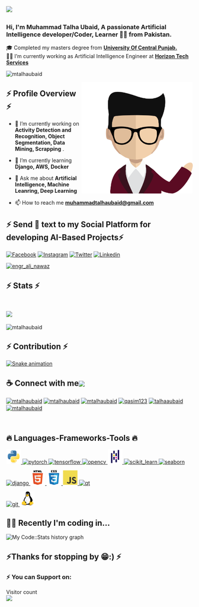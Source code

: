 <h1 align="left">
  <a href="https://git.io/typing-svg">
    <img src="https://readme-typing-svg.herokuapp.com/?lines=Hi+There!+👋;+Myself+Talha+Ubaid!;&center=true&size=30">
  </a></h1><!-- <h1 >Hi 👋, I'm Muhammad Talha Ubaid</h1> -->
<p align="left">
  <h3>Hi, I'm Muhammad Talha Ubaid, A passionate Artificial Intelligence developer/Coder,  Learner 👨‍💻 from Pakistan.</h3>
  🎓 Completed my masters degree from <a href="#"><b>University Of Central Punjab.</b></a>
  <br>
  🧑‍💼 I’m currently working as Artificial Intelligence Engineer at <a href="https://horizon.com.pk/"><b> Horizon Tech Services</b> </a>
  <br></p>
  
<p align="left"> <img src="https://komarev.com/ghpvc/?username=mtalhaubaid&label=Profile%20views&color=0e75b6&style=flat" alt="mtalhaubaid" /> </p>


<img align="right" style="width:300px;height:300px;" src="https://github.com/mtalhaubaid/mtalhaubaid/blob/master/3.gif"/>
<!-- <p align="left"> <a href="https://github.com/ryo-ma/github-profile-trophy"><img src="https://github-profile-trophy.vercel.app/?username=mtalhaubaid" alt="mtalhaubaid" /></a> </p> -->
<h2 align="left">⚡ Profile Overview ⚡</h2>

- 🔭 I’m currently working on <b>Activity Detection and Recognition, Object Segmentation, Data Mining, Scrapping</b> .

- 🌱 I’m currently learning **Django, AWS, Docker**

- 💬 Ask me about **Artificial Intelligence, Machine Leanring, Deep Learning**

- 📫 How to reach me **muhammadtalhaubaid@gmail.com**


<h2>⚡ Send 💬 text to my Social Platform for developing AI-Based Projects⚡</h2>

[![Facebook](https://img.shields.io/badge/Facebook-1877F2?style=for-the-badge&logo=facebook&logoColor=white)](https://www.facebook.com/talhaaubaid/)
[![Instagram](https://img.shields.io/badge/Instagram-E4405F?style=for-the-badge&logo=instagram&logoColor=white)](https://www.instagram.com/mtalhaubaid/)
[![Twitter](https://img.shields.io/badge/Twitter-1DA1F2?style=for-the-badge&logo=twitter&logoColor=white)](https://twitter.com/mtalhaubaid/)
[![Linkedin](https://img.shields.io/badge/LinkedIn-0077B5?style=for-the-badge&logo=linkedin&logoColor=white)](https://www.linkedin.com/in/mtalhaubaid/)

<p align="left"> <a href="https://twitter.com/mtalhaubaid" target="blank"><img src="https://img.shields.io/twitter/follow/mtalhaubaid?logo=twitter&style=for-the-badge" alt="engr_ali_nawaz" /></a> </p>
<h2 align="left">⚡ Stats ⚡</h2>

 </br>
<p> <img align="centre" src="https://github-readme-stats.vercel.app/api?username=mtalhaubaid&&show_icons=true&theme" /> </p>
 
<p><img align="center" src="https://github-readme-streak-stats.herokuapp.com/?user=mtalhaubaid&show_icons=true&theme" alt="mtalhaubaid" /></p>
<div>
<h2 align="left">⚡ Contribution ⚡</h2>
<a href="https://github.com/mtalhaubaid"><img alt="Snake animation" src="https://github.com/mtalhaubaid/mtalhaubaid/blob/main/github-user-contribution.svg"/></a>
</div>
<h2>☕ Connect with me<img align="center" src="https://github.com/rajput2107/rajput2107/blob/master/Assets/Handshake.gif" height="33px" /></h2> 
<a href="https://www.python.org/" target="_blank">
  <p align="left">
<a href="https://linkedin.com/in/mtalhaubaid" target="blank"><img align="center" src="https://raw.githubusercontent.com/rahuldkjain/github-profile-readme-generator/master/src/images/icons/Social/linked-in-alt.svg" alt="mtalhaubaid" height="30" width="40" /></a>
<a href="https://twitter.com/mtalhaubaid" target="blank"><img align="center" src="https://raw.githubusercontent.com/rahuldkjain/github-profile-readme-generator/master/src/images/icons/Social/twitter.svg" alt="mtalhaubaid" height="30" width="40" /></a>
<a href="https://stackoverflow.com/users/7156266/mtalhaubaid" target="blank"><img align="center" src="https://raw.githubusercontent.com/rahuldkjain/github-profile-readme-generator/master/src/images/icons/Social/stack-overflow.svg" alt="mtalhaubaid" height="30" width="40" /></a>
<a href="https://kaggle.com/mtalhaubaid" target="blank"><img align="center" src="https://raw.githubusercontent.com/rahuldkjain/github-profile-readme-generator/master/src/images/icons/Social/kaggle.svg" alt="qasim123" height="30" width="40" /></a>
<a href="https://fb.com/talhaaubaid" target="blank"><img align="center" src="https://raw.githubusercontent.com/rahuldkjain/github-profile-readme-generator/master/src/images/icons/Social/facebook.svg" alt="talhaaubaid" height="30" width="40" /></a>
<a href="https://instagram.com/mtalhaubaid" target="blank"><img align="center" src="https://raw.githubusercontent.com/rahuldkjain/github-profile-readme-generator/master/src/images/icons/Social/instagram.svg" alt="mtalhaubaid" height="30" width="40" /></a>

  </p>
 </br>
<h2 align="left">🔥 Languages-Frameworks-Tools 🔥</h2>
<p align="left">
  
  
<a href="https://www.python.org" target="_blank" rel="noreferrer"> <img src="https://raw.githubusercontent.com/devicons/devicon/master/icons/python/python-original.svg" alt="python" width="40" height="40"/> </a> 
<a href="https://pytorch.org/" target="_blank" rel="noreferrer"> <img src="https://www.vectorlogo.zone/logos/pytorch/pytorch-icon.svg" alt="pytorch" width="40" height="40"/> </a>
<a href="https://www.tensorflow.org" target="_blank" rel="noreferrer"> <img src="https://www.vectorlogo.zone/logos/tensorflow/tensorflow-icon.svg" alt="tensorflow" width="40" height="40"/> </a>
<a href="https://opencv.org/" target="_blank" rel="noreferrer"> <img src="https://www.vectorlogo.zone/logos/opencv/opencv-icon.svg" alt="opencv" width="40" height="40"/> </a> 
<a href="https://pandas.pydata.org/" target="_blank" rel="noreferrer"> <img src="https://raw.githubusercontent.com/devicons/devicon/2ae2a900d2f041da66e950e4d48052658d850630/icons/pandas/pandas-original.svg" alt="pandas" width="40" height="40"/> </a> 
<a href="https://scikit-learn.org/" target="_blank" rel="noreferrer"> <img src="https://upload.wikimedia.org/wikipedia/commons/0/05/Scikit_learn_logo_small.svg" alt="scikit_learn" width="40" height="40"/> </a> 
<a href="https://seaborn.pydata.org/" target="_blank" rel="noreferrer"> <img src="https://seaborn.pydata.org/_images/logo-mark-lightbg.svg" alt="seaborn" width="40" height="40"/> </a> 

<a href="https://www.djangoproject.com/" target="_blank" rel="noreferrer"> <img src="https://cdn.worldvectorlogo.com/logos/django.svg" alt="django" width="40" height="40"/> </a> 
<a href="https://www.w3.org/html/" target="_blank" rel="noreferrer"> <img src="https://raw.githubusercontent.com/devicons/devicon/master/icons/html5/html5-original-wordmark.svg" alt="html5" width="40" height="40"/> </a> </a> 
<a href="https://www.w3schools.com/css/" target="_blank" rel="noreferrer"> <img src="https://raw.githubusercontent.com/devicons/devicon/master/icons/css3/css3-original-wordmark.svg" alt="css3" width="40" height="40"/> </a>
<a href="https://developer.mozilla.org/en-US/docs/Web/JavaScript" target="_blank" rel="noreferrer"> <img src="https://raw.githubusercontent.com/devicons/devicon/master/icons/javascript/javascript-original.svg" alt="javascript" width="40" height="40"/> </a>
<a href="https://www.qt.io/" target="_blank" rel="noreferrer"> <img src="https://upload.wikimedia.org/wikipedia/commons/0/0b/Qt_logo_2016.svg" alt="qt" width="40" height="40"/> </a>

<a href="https://git-scm.com/" target="_blank" rel="noreferrer"> <img src="https://www.vectorlogo.zone/logos/git-scm/git-scm-icon.svg" alt="git" width="40" height="40"/> </a>
<a href="https://www.linux.org/" target="_blank" rel="noreferrer"> <img src="https://raw.githubusercontent.com/devicons/devicon/master/icons/linux/linux-original.svg" alt="linux" width="40" height="40"/> </a> 







</p>



<h2 align="left">👨‍📊 Recently I'm coding in...</h2>

![My Code::Stats history graph](https://codestats-readme.wegfan.cn/history-graph/mtalhaubaid?history_days=30) 


<h2 align="left">⚡Thanks for stopping by 😁:) ⚡</h2>
<!-- <p align="center" >Thanks for stopping by 😁</><br/> -->
<h3 align="left">⚡ You can Support on:</h3>


<p align="left">
  Visitor count<br>
  <img src="https://profile-counter.glitch.me/mtalhaubaid/count.svg" />
</p>
